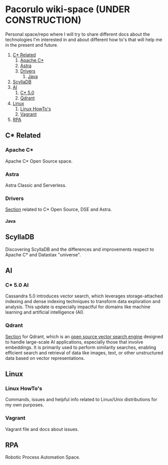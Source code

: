 # Pacorulo wiki-space (UNDER CONSTRUCTION)
Personal space/repo where I will try to share different docs about the technologies I'm interested in and about different how to's that will help me in the present and future.

1. [C\* Related](#Cassandra)
    1. [Apache C\*](#OpenSource)
    2. [Astra](#Astra)
    3. [Drivers](#Drivers)
       1. [Java](#Java)
2. [ScyllaDB](#ScyllaDB)
3. [AI](#AI)
    1. [C\* 5.0](#C5)
    2. [Qdrant](#Qdrant)
4. [Linux](#Linux)
    1. [Linux HowTo's ](#Liwiki)
    2. [Vagrant](#Vagrant)
5. [RPA](#RPA)
   

## C* Related <a name="Cassandra"></a>
### Apache C* <a name="OpenSource"></a>
Apache C* Open Source space.
### Astra <a name="Astra"></a>
Astra Classic and Serverless.
### Drivers <a name="Drivers"></a>
[Section](https://github.com/pacorulo/wiki-space/tree/main/Cassandra/drivers) related to C* Open Source, DSE and Astra.
#### Java <a name="Java"></a>

## ScyllaDB <a name="ScyllaDB"></a>
Discovering ScyllaDB and the differences and improvements respect to Apache C* and Datastax "universe".

## AI <a name="AI"></a>
### C* 5.0 AI <a name="C5"></a>
Cassandra 5.0 introduces vector search, which leverages storage-attached indexing and dense indexing techniques to transform data exploration and analysis. This update is especially impactful for domains like machine learning and artificial intelligence (AI).
### Qdrant <a name="Qdrant"></a>
[Section](https://github.com/pacorulo/wiki-space/tree/main/AI/Qdrant) for Qdrant, which is an [open source vector search engine](https://github.com/qdrant/qdrant) designed to handle large-scale AI applications, especially those that involve embeddings. It is primarily used to perform similarity searches, enabling efficient search and retrieval of data like images, text, or other unstructured data based on vector representations.

## Linux <a name="Linux"></a>
### Linux HowTo's <a name="Liwiki"></a>
Commands, issues and helpful info related to Linux/Unix distributions for my own purposes.
### Vagrant <a name="Vagrant"></a>
Vagrant file and docs about issues.

## RPA <a name="RPA"></a>
Robotic Process Automation Space.
